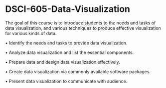 # DSCI-605-Data-Visualization
The goal of this course is to introduce students to the needs and tasks of data visualization, and various techniques to produce effective visualization for various kinds of data. 

• Identify the needs and tasks to provide data visualization.

• Analyze data visualization and list the essential components.

• Prepare data and design data visualization effectively.

• Create data visualization via commonly available software packages.

• Present data visualization to communicate with audience.
